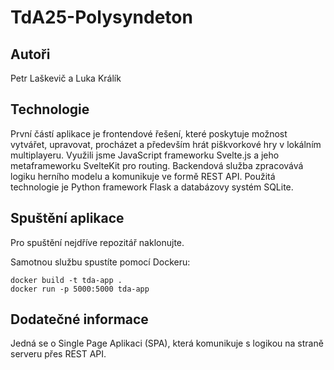 # TdA25-Polysyndeton
## Autoři
Petr Laškevič a Luka Králík

## Technologie
První částí aplikace je frontendové řešení,
které poskytuje možnost vytvářet, upravovat, procházet a především hrát
piškvorkové hry v lokálním multiplayeru. Využili jsme JavaScript
frameworku Svelte.js a jeho metaframeworku SvelteKit pro 
routing. Backendová služba zpracovává logiku herního modelu a komunikuje
ve formě REST API. Použitá technologie je Python framework Flask a 
databázovy systém SQLite.

## Spuštění aplikace
Pro spuštění nejdříve repozitář naklonujte.


Samotnou službu spustíte pomocí Dockeru:


```
docker build -t tda-app .
docker run -p 5000:5000 tda-app
```

## Dodatečné informace
Jedná se o Single Page Aplikaci (SPA), která komunikuje s logikou na straně serveru přes REST API.

